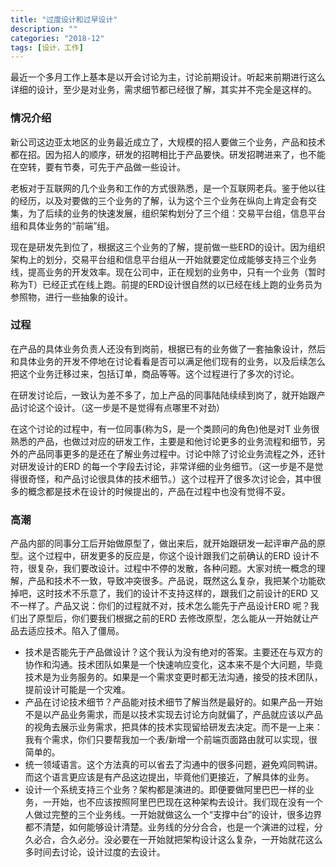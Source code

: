 ```yaml
---
title: "过度设计和过早设计"
description: ""
categories: "2018-12"
tags: [设计，工作]
---
```


最近一个多月工作上基本是以开会讨论为主，讨论前期设计。听起来前期进行这么详细的设计，至少是对业务，需求细节都已经很了解，其实并不完全是这样的。

### 情况介绍
新公司这边亚太地区的业务最近成立了，大规模的招人要做三个业务，产品和技术都在招。因为招人的顺序，研发的招聘相比于产品要快。研发招聘进来了，也不能在空转，要有节奏，可先于产品做一些设计。

老板对于互联网的几个业务和工作的方式很熟悉，是一个互联网老兵。鉴于他以往的经历，以及对要做的三个业务的了解，认为这个三个业务在纵向上肯定会有交集，为了后续的业务的快速发展，组织架构划分了三个组：交易平台组，信息平台组和具体业务的“前端”组。

现在是研发先到位了，根据这三个业务的了解，提前做一些ERD的设计。因为组织架构上的划分，交易平台组和信息平台组从一开始就要定位成能够支持三个业务线，提高业务的开发效率。现在公司中，正在规划的业务中，只有一个业务（暂时称为T）已经正式在线上跑。前提的ERD设计很自然的以已经在线上跑的业务员为参照物，进行一些抽象的设计。

### 过程
在产品的具体业务负责人还没有到岗前，根据已有的业务做了一套抽象设计，然后和具体业务的开发不停地在讨论看看是否可以满足他们现有的业务，以及后续怎么把这个业务迁移过来，包括订单，商品等等。这个过程进行了多次的讨论。

在研发讨论后，一致认为差不多了，加上产品的同事陆陆续续到岗了，就开始跟产品讨论这个设计。（这一步是不是觉得有点哪里不对劲）

在这个讨论的过程中，有一位同事(称为S，是一个类顾问的角色)他是对T 业务很熟悉的产品，也做过对应的研发工作，主要是和他讨论更多的业务流程和细节，另外的产品同事更多的是还在了解业务过程中。讨论中除了讨论业务流程之外，还针对研发设计的ERD 的每一个字段去讨论，非常详细的业务细节。（这一步是不是觉得很奇怪，和产品讨论很具体的技术细节。）这个过程开了很多次讨论会，其中很多的概念都是技术在设计的时候提出的，产品在过程中也没有觉得不妥。

### 高潮
产品内部的同事分工后开始做原型了，做出来后，就开始跟研发一起评审产品的原型。这个过程中，研发更多的反应是，你这个设计跟我们之前确认的ERD 设计不符，很复杂，我们要改设计。过程中不停的发散，各种问题。大家对统一概念的理解，产品和技术不一致，导致冲突很多。产品说，既然这么复杂，我把某个功能砍掉吧，这时技术不乐意了，我们的设计不支持这样的，跟我们之前设计的ERD 又不一样了。产品又说：你们的过程就不对，技术怎么能先于产品设计ERD 呢？我们出了原型后，你们要我们根据之前的ERD 去修改原型，怎么能从一开始就让产品去适应技术。陷入了僵局。

* 技术是否能先于产品做设计？这个我认为没有绝对的答案。主要还在与双方的协作和沟通。技术团队如果是一个快速响应变化，这本来不是个大问题，毕竟技术是为业务服务的。如果是一个需求变更时都无法沟通，接受的技术团队，提前设计可能是一个灾难。
* 产品在讨论技术细节？产品能对技术细节了解当然是最好的。如果产品一开始不是以产品业务需求，而是以技术实现去讨论方向就偏了，产品就应该以产品的视角去展示业务需求，把具体的技术实现留给研发去决定。而不是一上来：我有个需求，你们只要帮我加一个表/新增一个前端页面路由就可以实现，很简单的。
* 统一领域语言。这个方法真的可以省去了沟通中的很多问题，避免鸡同鸭讲。而这个语言更应该是有产品这边提出，毕竟他们更接近，了解具体的业务。
* 设计一个系统支持三个业务？架构都是演进的。即便要做阿里巴巴一样的业务，一开始，也不应该按照阿里巴巴现在这种架构去设计。我们现在没有一个人做过完整的三个业务线。一开始就做这么一个“支撑中台”的设计，很多边界都不清楚，如何能够设计清楚。业务线的分分合合，也是一个演进的过程，分久必合，合久必分。没必要在一开始就把架构设计这么复杂，一开始就花这么多时间去讨论，设计过度的去设计。

